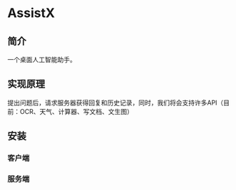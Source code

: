 # AssistX

## 简介 
一个桌面人工智能助手。

## 实现原理
提出问题后，请求服务器获得回复和历史记录，同时，我们将会支持许多API（目前：OCR、天气、计算器、写文档、文生图）

## 安装
### 客户端

### 服务端
```

```